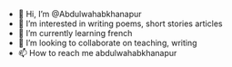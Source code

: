 - 👋 Hi, I’m @Abdulwahabkhanapur
- 👀 I’m interested in writing poems, short stories articles 
- 🌱 I’m currently learning french
- 💞️ I’m looking to collaborate on teaching, writing 
- 📫 How to reach me abdulwahabkhanapur 

<!---
Abdulwahabkhanapur/Abdulwahabkhanapur is a ✨ special ✨ repository because its `README.md` (this file) appears on your GitHub profile.
You can click the Preview link to take a look at your changes.
--->
